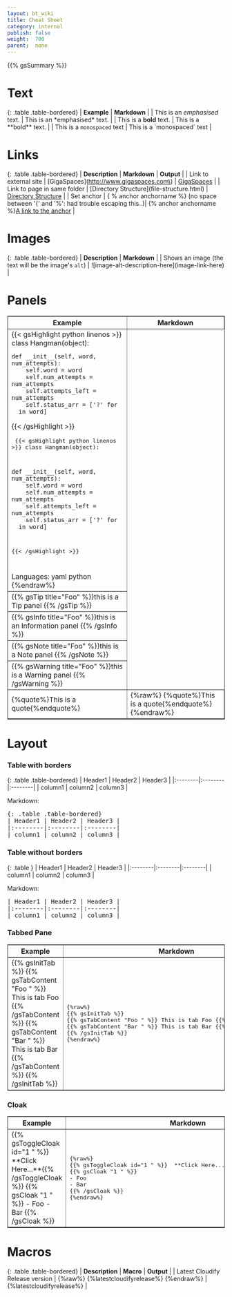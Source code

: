 ```yaml
---
layout: bt_wiki
title: Cheat Sheet
category: internal
publish: false
weight:  700
parent:  none
---
```


{{% gsSummary %}}

# Text

{: .table .table-bordered}
| **Example** | **Markdown** |
| This is an *emphasised* text. | This is an \*emphasised\* text. |
| This is a **bold** text. | This is a \*\*bold\*\* text.  |
| This is a `monospaced` text | This is a \`monospaced\` text |

# Links

{: .table .table-bordered}
| **Description** | **Markdown** | **Output** |
| Link to external site | \[GigaSpaces\]\(http://www.gigaspaces.com\) | [GigaSpaces](http://www.gigaspaces.com) |
| Link to page in same folder | \[Directory Structure\]\(file-structure.html\) | [Directory Structure](file-structure.html) |
| Set anchor | { % anchor anchorname %} (no space between '{' and '%': had trouble escaping this..)| {% anchor anchorname %}[A link to the anchor](#anchorname) |


# Images

{: .table .table-bordered}
| **Description** | **Markdown** |
| Shows an image (the text will be the image's `alt`) | \!\[image-alt-description-here\]\(image-link-here\) |

# Panels

<table border="1" cellpadding="10">
<colgroup><col span="1" style="width: 55%;"/><col span="1" style="width: 45%;"/></colgroup>
<tr><th> Example </th><th> Markdown </th></tr>
<tr><td>
{{< gsHighlight  python linenos  >}}
class Hangman(object):

    def __init__(self, word, num_attempts):
        self.word = word
        self.num_attempts = num_attempts
        self.attempts_left = num_attempts
        self.status_arr = ['?' for _ in word]
{{< /gsHighlight >}}<pre>
{{< gsHighlight  python linenos  >}}
class Hangman(object):

    def __init__(self, word, num_attempts):
        self.word = word
        self.num_attempts = num_attempts
        self.attempts_left = num_attempts
        self.status_arr = ['?' for _ in word]
{{< /gsHighlight >}}

</pre>
Languages: yaml python
{%endraw%}</td></tr>
<tr><td>{{% gsTip title="Foo" %}}this is a Tip panel {{% /gsTip %}}</td></tr>
<tr><td>{{% gsInfo title="Foo" %}}this is an Information panel {{% /gsInfo %}}</td></tr>
<tr><td>{{% gsNote title="Foo" %}}this is a Note panel {{% /gsNote %}}</td></tr>
<tr><td>{{% gsWarning title="Foo" %}}this is a Warning panel {{% /gsWarning %}}</td></tr>
<tr><td>{%quote%}This is a quote{%endquote%}</td><td>{%raw%} {%quote%}This is a quote{%endquote%} {%endraw%}</td></tr>
</table>

# Layout

### Table with borders

{: .table .table-bordered}
| Header1 | Header2 | Header3 |
|:--------|:--------|:--------|
| column1 | column2 | column3 |

Markdown:
<pre>
{: .table .table-bordered}
| Header1 | Header2 | Header3 |
|:--------|:--------|:--------|
| column1 | column2 | column3 |
</pre>

### Table without borders

{: .table }
| Header1 | Header2 | Header3 |
|:--------|:--------|:--------|
| column1 | column2 | column3 |

Markdown:
<pre>
| Header1 | Header2 | Header3 |
|:--------|:--------|:--------|
| column1 | column2 | column3 |
</pre>

### Tabbed Pane

<table border="1" cellpadding="10">
<colgroup><col span="1" style="width: 50%;"/><col span="1" style="width: 50%;"/></colgroup>
<tr><th> Example </th><th> Markdown </th></tr>
<tr><td>
{{% gsInitTab %}}
{{% gsTabContent "Foo " %}} This is tab Foo {{% /gsTabContent %}}
{{% gsTabContent "Bar " %}} This is tab Bar {{% /gsTabContent %}}
{{% /gsInitTab %}}
</td>
<td><pre>{%raw%}
{{% gsInitTab %}}
{{% gsTabContent "Foo " %}} This is tab Foo {{% /gsTabContent %}}
{{% gsTabContent "Bar " %}} This is tab Bar {{% /gsTabContent %}}
{{% /gsInitTab %}}
{%endraw%}</pre></td>
</tr>
</table>


### Cloak

<table border="1" cellpadding="10">
<colgroup><col span="1" style="width: 50%;"/><col span="1" style="width: 50%;"/></colgroup>
<tr><th> Example </th><th> Markdown </th></tr>
<tr><td>
{{% gsToggleCloak id="1 " %}}  **Click Here...**{{% /gsToggleCloak %}}
{{% gsCloak "1 " %}}
- Foo
- Bar
{{% /gsCloak %}}
</td><td><pre>{%raw%}
{{% gsToggleCloak id="1 " %}}  **Click Here...**{{% /gsToggleCloak %}}
{{% gsCloak "1 " %}}
- Foo
- Bar
{{% /gsCloak %}}
{%endraw%}</pre></td>
</tr>
</table>

# Macros

{: .table .table-bordered}
| **Description** | **Macro** | **Output** |
| Latest Cloudify Release version | {%raw%} {%latestcloudifyrelease%} {%endraw%} | {%latestcloudifyrelease%} |

